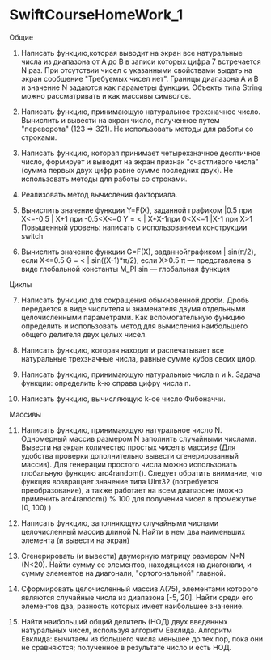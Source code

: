 # SwiftCourseHomeWork_1

Общие

1. Написать функцию,которая выводит на экран все натуральные числа из диапазона от А до В в записи которых цифра 7 встречается N раз. При отсутствии чисел с указанными свойствами выдать на экран сообщение "Требуемых чисел нет". Границы диапазона А и В и значение N задаются как параметры функции.  Объекты типа String можно рассматривать и как массивы символов.

2. Написать функцию, принимающую натуральное трехзначное число. Вычислить и вывести на экран число, полученное путем "переворота" (123 => 321). Не использовать методы для работы со строками.

3. Написать функцию, которая принимает четырехзначное десятичное число, формирует и выводит на экран признак "счастливого числа" (сумма первых двух цифр равне сумме последних двух). Не использовать методы для работы со строками.

4. Реализовать метод вычисления факториала.
 
5. Вычислить значение функции Y=F(X), заданной графиком 
|0.5 при X<=-0.5 
| X+1 при -0.5<X<=0  Y = < 
| X*X-1при 0<X<=1 
|X-1 при X>1 
Повышенный уровень: написать с использованием конструкции switch 

6. Вычислить значение функции G=F(X), заданнойграфиком 
| sin(π/2), если X<=0.5  G = < 
| sin((X-1)*π/2), если X>0.5 
π — представлена в виде глобальной константы M_PI  sin — глобальная функция

Циклы

7. Написать функцию для сокращения обыкновенной дроби. Дробь передается в виде числителя и знаменателя двумя отдельными целочисленными параметрами. Как вспомогательную функцию определить и использовать метод для вычисления наибольшего общего делителя двух целых чисел.

8. Написать функцию, которая находит и распечатывает все натуральные трехзначные числа, равные сумме кубов своих цифр.

9. Написать функцию, принимающую натуральные числа n и k. Задача функции: определить k-ю справа цифру числа n.

10. Написать функцию, вычисляющую k-ое число Фибоначчи.


Массивы

11. Написать функцию, принимающую натуральное число N. Одномерный массив размером N заполнить случайными числами. Вывести на экран количество простых чисел в массиве (Для удобства проверки дополнительно вывести сгенерированный массив). Для генерации простого числа можно использовать глобальную функцию arc4random(). Следует обратить внимание, что функция возвращает значение типа UInt32 (потребуется преобразование), а также работает на всем диапазоне (можно применить arc4random() % 100 для получения чисел в промежутке [0, 100) )

12. Написать функцию, заполняющую случайными числами целочисленный массив длиной N. Найти в нем два наименьших элемента (и вывести на экран) 

13. Сгенерировать (и вывести) двумерную матрицу размером N*N (N<20). Найти сумму ее элементов, находящихся на диагонали, и сумму элементов на диагонали, "ортогональной" главной.

14. Сформировать целочисленный массив A(75), элементами которого являются случайные числа из диапазона [-5, 20]. Найти среди его элементов два, разность которых имеет наибольшее значение.

15. Найти наибольший общий делитель (НОД) двух введенных натуральных чисел, используя алгоритм Евклида. Алгоритм Евклида: вычитаем из большего числа меньшее до тех пор, пока они не сравняются; полученное в результате число и есть НОД.
